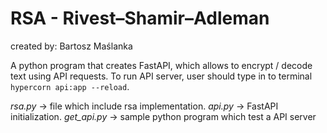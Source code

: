 # RSA - Rivest–Shamir–Adleman
created by: Bartosz Maślanka

A python program that creates FastAPI, which allows to encrypt / decode text using API requests.
To run API server, user should type in to terminal `hypercorn api:app --reload`. 

_rsa.py_ -> file which include rsa implementation.
_api.py_ -> FastAPI initialization.
_get_api.py_ -> sample python program which test a API server 



